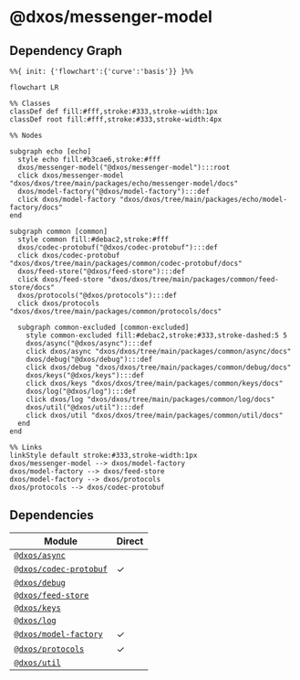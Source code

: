 # @dxos/messenger-model



## Dependency Graph

```mermaid
%%{ init: {'flowchart':{'curve':'basis'}} }%%

flowchart LR

%% Classes
classDef def fill:#fff,stroke:#333,stroke-width:1px
classDef root fill:#fff,stroke:#333,stroke-width:4px

%% Nodes

subgraph echo [echo]
  style echo fill:#b3cae6,stroke:#fff
  dxos/messenger-model("@dxos/messenger-model"):::root
  click dxos/messenger-model "dxos/dxos/tree/main/packages/echo/messenger-model/docs"
  dxos/model-factory("@dxos/model-factory"):::def
  click dxos/model-factory "dxos/dxos/tree/main/packages/echo/model-factory/docs"
end

subgraph common [common]
  style common fill:#debac2,stroke:#fff
  dxos/codec-protobuf("@dxos/codec-protobuf"):::def
  click dxos/codec-protobuf "dxos/dxos/tree/main/packages/common/codec-protobuf/docs"
  dxos/feed-store("@dxos/feed-store"):::def
  click dxos/feed-store "dxos/dxos/tree/main/packages/common/feed-store/docs"
  dxos/protocols("@dxos/protocols"):::def
  click dxos/protocols "dxos/dxos/tree/main/packages/common/protocols/docs"

  subgraph common-excluded [common-excluded]
    style common-excluded fill:#debac2,stroke:#333,stroke-dashed:5 5
    dxos/async("@dxos/async"):::def
    click dxos/async "dxos/dxos/tree/main/packages/common/async/docs"
    dxos/debug("@dxos/debug"):::def
    click dxos/debug "dxos/dxos/tree/main/packages/common/debug/docs"
    dxos/keys("@dxos/keys"):::def
    click dxos/keys "dxos/dxos/tree/main/packages/common/keys/docs"
    dxos/log("@dxos/log"):::def
    click dxos/log "dxos/dxos/tree/main/packages/common/log/docs"
    dxos/util("@dxos/util"):::def
    click dxos/util "dxos/dxos/tree/main/packages/common/util/docs"
  end
end

%% Links
linkStyle default stroke:#333,stroke-width:1px
dxos/messenger-model --> dxos/model-factory
dxos/model-factory --> dxos/feed-store
dxos/model-factory --> dxos/protocols
dxos/protocols --> dxos/codec-protobuf
```

## Dependencies

| Module | Direct |
|---|---|
| [`@dxos/async`](../../../common/async/docs/README.md) |  |
| [`@dxos/codec-protobuf`](../../../common/codec-protobuf/docs/README.md) | &check; |
| [`@dxos/debug`](../../../common/debug/docs/README.md) |  |
| [`@dxos/feed-store`](../../../common/feed-store/docs/README.md) |  |
| [`@dxos/keys`](../../../common/keys/docs/README.md) |  |
| [`@dxos/log`](../../../common/log/docs/README.md) |  |
| [`@dxos/model-factory`](../../model-factory/docs/README.md) | &check; |
| [`@dxos/protocols`](../../../common/protocols/docs/README.md) | &check; |
| [`@dxos/util`](../../../common/util/docs/README.md) |  |
